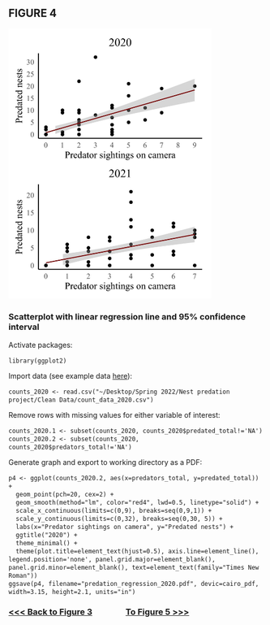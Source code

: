 ## FIGURE 4

<img src="/Graphics/Figure_4.jpg" alt="Figure 2" width="400"/>

### Scatterplot with linear regression line and 95% confidence interval

Activate packages:
```
library(ggplot2)
```
Import data (see example data [here](https://github.com/tylerdevos/terrapin_nest_predation/blob/main/Data/count_data_2020.csv)):
```
counts_2020 <- read.csv("~/Desktop/Spring 2022/Nest predation project/Clean Data/count_data_2020.csv")
```
Remove rows with missing values for either variable of interest:
```
counts_2020.1 <- subset(counts_2020, counts_2020$predated_total!='NA')
counts_2020.2 <- subset(counts_2020, counts_2020$predators_total!='NA')
```
Generate graph and export to working directory as a PDF:
```
p4 <- ggplot(counts_2020.2, aes(x=predators_total, y=predated_total)) +
  geom_point(pch=20, cex=2) +
  geom_smooth(method="lm", color="red4", lwd=0.5, linetype="solid") +
  scale_x_continuous(limits=c(0,9), breaks=seq(0,9,1)) +
  scale_y_continuous(limits=c(0,32), breaks=seq(0,30, 5)) +
  labs(x="Predator sightings on camera", y="Predated nests") +
  ggtitle("2020") +
  theme_minimal() +
  theme(plot.title=element_text(hjust=0.5), axis.line=element_line(), legend.position='none', panel.grid.major=element_blank(), panel.grid.minor=element_blank(), text=element_text(family="Times New Roman"))
ggsave(p4, filename="predation_regression_2020.pdf", devic=cairo_pdf, width=3.15, height=2.1, units="in")
```
### [<<< Back to Figure 3](https://github.com/tylerdevos/terrapin_nest_predation/blob/main/Figure_3.md) &nbsp; &nbsp; &nbsp; &nbsp; &nbsp; &nbsp; &nbsp; &nbsp; [To Figure 5 >>>](https://github.com/tylerdevos/terrapin_nest_predation/blob/main/Figure_5.md)
